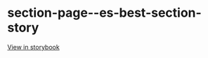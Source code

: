# section-page--es-best-section-story

[View in storybook](https://raw.githack.com/Independent-Digital-News-and-Media-Ltd/standard-pwamp-sb/PR-691-sb/index.html?path=/story/section-page--es-best-section-story)